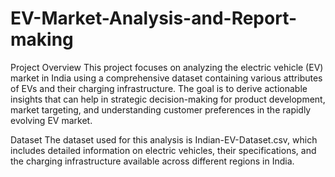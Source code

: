 # EV-Market-Analysis-and-Report-making

Project Overview
This project focuses on analyzing the electric vehicle (EV) market in India using a comprehensive dataset containing various attributes of EVs and their charging infrastructure. The goal is to derive actionable insights that can help in strategic decision-making for product development, market targeting, and understanding customer preferences in the rapidly evolving EV market.

Dataset
The dataset used for this analysis is Indian-EV-Dataset.csv, which includes detailed information on electric vehicles, their specifications, and the charging infrastructure available across different regions in India.
